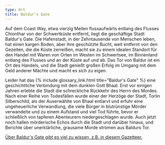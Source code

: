 ```yaml
---
type: Ort
title: Baldur's Gate
---
```


Auf dem Coast Way, etwa vierzig Meilen flussaufwärts entlang des Flusses
Chionthar von der Schwertküste entfernt, liegt die geschäftige Stadt Baldur's
Gate. Die Hafenstadt, in der Zehntausende von Menschen leben, hat einen
kargen Boden, aber ihre geschützte Bucht, weit entfernt von den Gezeiten, die
die Küste zerreißen, macht sie zu einem idealen Standort für den Handel mit
Waren von Orten im Westen im Schwertsee, im Binnenland entlang des Flusses
und an der Küste auf und ab. Das Tor von Baldur ist ein Ort des Handels, und
die Stadt genießt großen Erfolg im Umgang mit dem Geld anderer Mächte und
macht es sich zu eigen.

Leider hat das {% include glossary_link.html title="Baldur's Gate" %} eine geschichtliche Verbindung mit dem dunklen
Gott Bhaal. Erst vor einigen Jahren erlebte die Stadt die schreckliche
Rückkehr des Herrn des Mordes. Nach einer Reihe von Todesfällen wurde einer
der Herzöge der Stadt, Torlin Silberschild, als der Auserwählte von Bhaal
entlarvt und erfuhr eine ungeheuerliche Verwandlung, die viele Bürger in
blutrünstige Mörder verwandelte und zu einem Aufstand und viel Tod führte,
bevor er schließlich von tapferen Abenteurern niedergeschlagen wurde. Auch
jetzt noch hallen mörderische Echos durch die Stadt und darüber hinaus, und
Berichte über unerklärliche, grausame Morde strömen aus Baldurs Tor.

[Über Baldur's Gate gibt es viel zu wissen, z.B. in diesem Gazetteer.](/files/bgdia_gazetteer.pdf)
